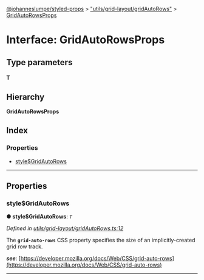 [@johanneslumpe/styled-props](../README.md) > ["utils/grid-layout/gridAutoRows"](../modules/_utils_grid_layout_gridautorows_.md) > [GridAutoRowsProps](../interfaces/_utils_grid_layout_gridautorows_.gridautorowsprops.md)

# Interface: GridAutoRowsProps

## Type parameters
#### T 
## Hierarchy

**GridAutoRowsProps**

## Index

### Properties

* [style$GridAutoRows](_utils_grid_layout_gridautorows_.gridautorowsprops.md#style_gridautorows)

---

## Properties

<a id="style_gridautorows"></a>

###  style$GridAutoRows

**● style$GridAutoRows**: *`T`*

*Defined in [utils/grid-layout/gridAutoRows.ts:12](https://github.com/johanneslumpe/styled-props/blob/8e709f1/src/utils/grid-layout/gridAutoRows.ts#L12)*

The **`grid-auto-rows`** CSS property specifies the size of an implicitly-created grid row track.

*__see__*: [https://developer.mozilla.org/docs/Web/CSS/grid-auto-rows](https://developer.mozilla.org/docs/Web/CSS/grid-auto-rows)

___

